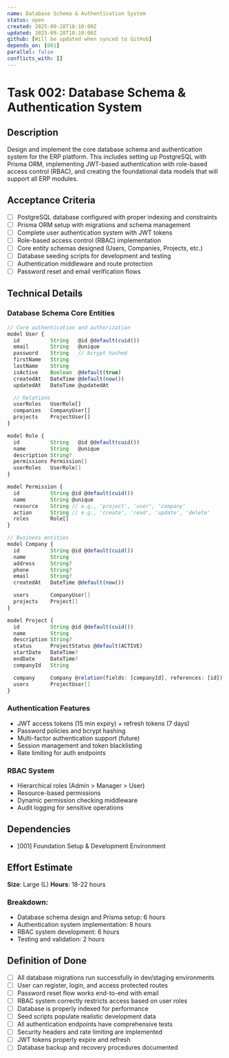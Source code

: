 ```yaml
---
name: Database Schema & Authentication System
status: open
created: 2025-09-28T18:10:00Z
updated: 2025-09-28T18:10:00Z
github: [Will be updated when synced to GitHub]
depends_on: [001]
parallel: false
conflicts_with: []
---
```


# Task 002: Database Schema & Authentication System

## Description

Design and implement the core database schema and authentication system for the ERP platform. This includes setting up PostgreSQL with Prisma ORM, implementing JWT-based authentication with role-based access control (RBAC), and creating the foundational data models that will support all ERP modules.

## Acceptance Criteria

- [ ] PostgreSQL database configured with proper indexing and constraints
- [ ] Prisma ORM setup with migrations and schema management
- [ ] Complete user authentication system with JWT tokens
- [ ] Role-based access control (RBAC) implementation
- [ ] Core entity schemas designed (Users, Companies, Projects, etc.)
- [ ] Database seeding scripts for development and testing
- [ ] Authentication middleware and route protection
- [ ] Password reset and email verification flows

## Technical Details

### Database Schema Core Entities

```typescript
// Core authentication and authorization
model User {
  id          String   @id @default(cuid())
  email       String   @unique
  password    String   // bcrypt hashed
  firstName   String
  lastName    String
  isActive    Boolean  @default(true)
  createdAt   DateTime @default(now())
  updatedAt   DateTime @updatedAt

  // Relations
  userRoles   UserRole[]
  companies   CompanyUser[]
  projects    ProjectUser[]
}

model Role {
  id          String   @id @default(cuid())
  name        String   @unique
  description String?
  permissions Permission[]
  userRoles   UserRole[]
}

model Permission {
  id          String @id @default(cuid())
  name        String @unique
  resource    String // e.g., 'project', 'user', 'company'
  action      String // e.g., 'create', 'read', 'update', 'delete'
  roles       Role[]
}

// Business entities
model Company {
  id          String @id @default(cuid())
  name        String
  address     String?
  phone       String?
  email       String?
  createdAt   DateTime @default(now())

  users       CompanyUser[]
  projects    Project[]
}

model Project {
  id          String @id @default(cuid())
  name        String
  description String?
  status      ProjectStatus @default(ACTIVE)
  startDate   DateTime?
  endDate     DateTime?
  companyId   String

  company     Company @relation(fields: [companyId], references: [id])
  users       ProjectUser[]
}
```

### Authentication Features
- JWT access tokens (15 min expiry) + refresh tokens (7 days)
- Password policies and bcrypt hashing
- Multi-factor authentication support (future)
- Session management and token blacklisting
- Rate limiting for auth endpoints

### RBAC System
- Hierarchical roles (Admin > Manager > User)
- Resource-based permissions
- Dynamic permission checking middleware
- Audit logging for sensitive operations

## Dependencies

- [001] Foundation Setup & Development Environment

## Effort Estimate

**Size**: Large (L)
**Hours**: 18-22 hours

### Breakdown:
- Database schema design and Prisma setup: 6 hours
- Authentication system implementation: 8 hours
- RBAC system development: 6 hours
- Testing and validation: 2 hours

## Definition of Done

- [ ] All database migrations run successfully in dev/staging environments
- [ ] User can register, login, and access protected routes
- [ ] Password reset flow works end-to-end with email
- [ ] RBAC system correctly restricts access based on user roles
- [ ] Database is properly indexed for performance
- [ ] Seed scripts populate realistic development data
- [ ] All authentication endpoints have comprehensive tests
- [ ] Security headers and rate limiting are implemented
- [ ] JWT tokens properly expire and refresh
- [ ] Database backup and recovery procedures documented